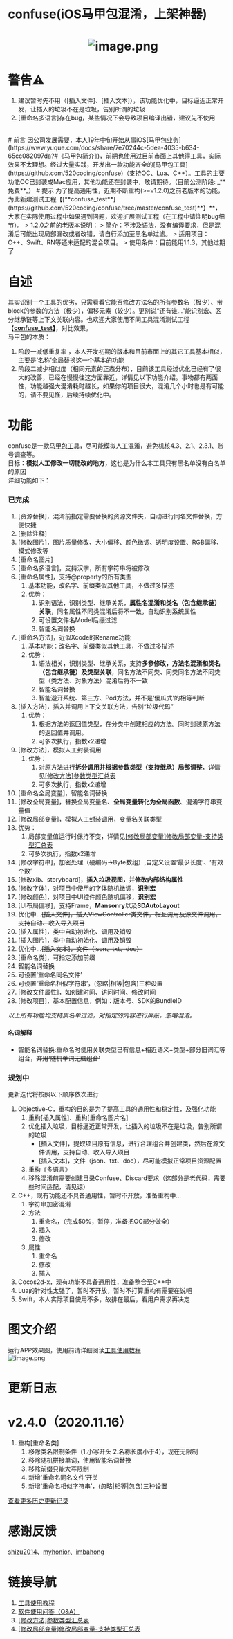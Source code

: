 # confuse(iOS马甲包混淆，上架神器)

<a name="X50Qx"></a>
#                             ![image.png](https://cdn.nlark.com/yuque/0/2020/png/213807/1593768128247-016fe60b-8853-48fb-8b76-f9f702b83db5.png#align=left&display=inline&height=177&margin=%5Bobject%20Object%5D&name=image.png&originHeight=512&originWidth=512&size=119707&status=done&style=none&width=177)
<a name="KQtMH"></a>
# 警告⚠️

1. 建议暂时先不用（[插入文件]、[插入文本]），该功能优化中，目标逼近正常开发，让插入的垃圾不在是垃圾，告别所谓的垃圾
1. [重命名多语言]存在bug，某些情况下会导致项目编译出错，建议先不使用

<br />
<a name="GZrkm"></a>
# 前言
因公司发展需要，本人19年中旬开始从事iOS[马甲包业务](https://www.yuque.com/docs/share/7e70244c-5dea-4035-b634-65cc082097da?#《马甲包简介》)，前期也使用过目前市面上其他得工具，实际效果不太理想。经过大量实践，开发出一款功能齐全的[马甲包工具](https://github.com/520coding/confuse)（支持OC、Lua、C++）。工具的主要功能OC已封装成Mac应用，其他功能还在封装中，敬请期待。（目前公测阶段: _**免费**_）
<a name="qPY4i"></a>
# 提示
为了提高通用性，近期不断重构(>=v1.2.0)之前老版本的功能，为此新建测试工程【[**confuse_test**](https://github.com/520coding/confuse/tree/master/confuse_test)**】**，大家在实际使用过程中如果遇到问题，欢迎扩展测试工程（在工程中请注明bug细节）。
> 1.2.0之前的老版本说明：
> 简介：不涉及语法，没有编译要求，但是混淆后可能出现局部漏改或者改错，请自行添加至黑名单过滤。
> 适用项目：C++、Swift、RN等还未适配的混合项目。
> 使用条件：目前能用1.1.3，其他过期了

<a name="ddChF"></a>
# 自述
其实识别一个工具的优劣，只需看看它能否修改方法名的所有参数名（极少）、带block的参数的方法（极少），偏移元素（较少）。更别说“还有谁...”能识别宏、区分继承链等上下文关联内容。也欢迎大家使用不同工具混淆测试工程【[**confuse_test**](https://github.com/520coding/confuse/tree/master/confuse_test)**】**，对比效果。<br />马甲包的本质：

1. 阶段一减低重复率 ，本人开发初期的版本和目前市面上的其它工具基本相似，主要是‘名称’全局替换这一个基本的功能
1. 阶段二减少相似度（相同元素的正态分布），目前该工具经过优化已经有了很大的改善，已经在慢慢往这方面靠近，详情见以下功能介绍。事物都有两面性，功能越强大混淆耗时越长，如果你的项目很大，混淆几个小时也是有可能的，请不要见怪，后续持续优化中。
<a name="ICzWQ"></a>
# 功能
confuse是一款[马甲包工具](https://github.com/520coding/confuse)，尽可能模拟人工混淆，避免机核4.3、2.1、2.3.1、账号调查等。<br />目标：**模拟人工修改一切能改的地方**，这也是为什么本工具只有黑名单没有白名单的原因<br />详细功能如下：
<a name="MQHkR"></a>
### 已完成

1. [资源替换]，混淆前指定需要替换的资源文件夹，自动进行同名文件替换，方便快捷
1. [删除注释]
1. [修改图片]，图片质量修改、大小偏移、颜色微调、透明度设置、RGB偏移、模式修改等
1. [重命名图片]
1. [重命名多语言]，支持汉字，所有字符串将被修改
1. [重命名属性]，支持@property的所有类型
   1. 基本功能，改名字、前缀类似其他工具，不做过多描述
   1. 优势：
      1. 识别语法，识别类型、继承关系，**属性名混淆和类名（包含继承链）关联**，同名属性不同类混淆后将不一致，自动识别系统属性
      1. 可设置文件名Model后缀过滤
      1. 智能名词替换
7. [重命名方法]，近似Xcode的Rename功能
   1. 基本功能：改名字、前缀类似其他工具，不做过多描述
   1. 优势：
      1. 语法相关，识别类型、继承关系，支持**多参修改，方法名混淆和类名（包含继承链）及类型关联**，同名方法不同类、同类同名方法不同类型（类方法、对象方法）混淆后将不一致
      1. 智能名词替换
      1. 智能避开系统、第三方、Pod方法，并不是‘傻瓜式’的相等判断
8. [插入方法]，插入并调用上下文关联方法，告别“垃圾代码”
   1. 优势：
      1. 根据方法的返回值类型，在分类中创建相应的方法。同时封装原方法的返回值并调用。
      1. 可多次执行，指数x2递增
9. [修改方法]，模拟人工封装调用
   1. 优势：
      1. 对原方法进行**拆分调用并根据参数类型（支持继承）局部调整**，详情见[[修改方法]参数类型汇总表](https://www.yuque.com/docs/share/315b72d9-28f9-4fa6-bf20-c40d94f2253a?#《修改方法-支持参数类型汇总表》)
      1. 可多次执行，指数x2递增
10. [重命名全局变量]，智能名词替换
10. [修改全局变量]，替换全局变量名、**全局变量转化为全局函数**、混淆字符串变量值
10. [修改局部变量]，模拟人工封装调用，变量名关联类型
   1. 优势：
      1. 局部变量值运行时保持不变，详情见[[修改局部变量]修改局部变量-支持类型汇总表](https://www.yuque.com/docs/share/90444065-4f4e-49c8-9e1a-5bd3d3b4f84d?#《修改局部变量-支持类型汇总表》)
      1. 可多次执行，指数x2递增
13. [修改字符串]，加密处理（硬编码->Byte数组）,自定义设置‘最少长度’、‘有效个数’
13. [修改xib、storyboard]，**插入垃圾视图，并修改内部结构属性**
13. [修改字体]，对项目中使用的字体随机微调，**识别宏**
13. [修改颜色]，对项目中UI控件颜色随机偏移，**识别宏**
13. [UI布局偏移]，支持Frame，**Mansonry**以及**SDAutoLayout**
13. 优化中...~~[插入文件]，插入ViewController类文件，相互调用及源文件调用，支持自动、收入导入项目~~
13. [插入属性]，类中自动初始化、调用及销毁
13. [插入图片]，类中自动初始化、调用及销毁
13. 优化中...~~[插入文本]，文件（json、txt、doc）~~
13. [重命名类]，可指定添加前缀
   1. 智能名词替换
   1. 可设置‘重命名同名文件’
   1. 可设置‘重命名相似字符串’，(忽略|相等|包含)三种设置
23. [修改文件属性]，如创建时间、访问时间、修改时间
23. [修改项目]，基本配置信息，例如：版本号、SDK的BundleID

_以上所有功能均支持黑名单过滤，对指定的内容进行屏蔽，忽略混淆。_
<a name="r8lqr"></a>
#### 名词解释

- 智能名词替换:重命名时使用关联类型已有信息+相近语义+类型+部分旧词汇等组合，~~弃用‘随机单词无脑组合’~~
<a name="OEesy"></a>
### 规划中
更新迭代将按照以下顺序依次进行

1. Objective-C，重构的目的是为了提高工具的通用性和稳定性，及强化功能
   1. 重构[插入属性]、重构[重命名图片名]
   1. 优化插入垃圾，目标逼近正常开发，让插入的垃圾不在是垃圾，告别所谓的垃圾
      - [插入文件]，提取项目原有信息，进行合理组合并创建类，然后在源文件调用，支持自动、收入导入项目
      - [插入文本]，文件（json、txt、doc），尽可能模拟正常项目资源配置
   3. 重构《多语言》
   3. 移除混淆前需要创建目录Confuse、Discard要求（这部分是老代码，需要些时间适配，请见谅）
2. C++，现有功能还不具备通用性，暂时不开放，准备重构中...
   1. 字符串加密混淆
   1. 方法
      1. 重命名，（完成50%，暂停，准备把OC部分做全）
      1. 插入
      1. 修改
   3. 属性
      1. 重命名
      1. 修改
      1. 插入
3. Cocos2d-x，现有功能不具备通用性，准备整合至C++中
3. Lua的针对性太强了，暂时不开放，暂时不打算重构有需要在说吧
3. Swift，本人实际项目使用不多，故排在最后，看用户需求再决定
<a name="vlfzY"></a>
# 图文介绍
运行APP效果图，使用前请详细阅读[工具使用教程](https://www.yuque.com/docs/share/edd2603f-d09d-4795-ae71-b42419b99446?#《confuse使用说明》)<br />![image.png](https://cdn.nlark.com/yuque/0/2020/png/213807/1594644980313-b3ee8604-9652-4bba-bb18-3d06399593e9.png#align=left&display=inline&height=540&margin=%5Bobject%20Object%5D&name=image.png&originHeight=1080&originWidth=1920&size=537018&status=done&style=none&width=960)
<a name="WtuYs"></a>
# 更新日志
<a name="sEHpd"></a>
# v2.4.0（2020.11.16）

1. 重构[重命名类]
   1. 移除类名限制条件（1.小写开头 2.名称长度小于4），现在无限制
   1. 移除随机拼接单词，使用智能名词替换
   1. 移除前缀只能大写限制
   1. 新增‘重命名同名文件’开关
   1. 新增‘重命名相似字符串’，(忽略|相等|包含)三种设置

[查看更多历史更新记录](https://www.yuque.com/docs/share/39f2f60e-b6a8-443b-b005-b9364fb79b95?#《confuse更新说明》)
<a name="63ca6131"></a>
# 感谢反馈
[shizu2014](https://github.com/shizu2014)、[myhonior](https://github.com/myhonior)、[imbahong](https://github.com/imbahong)
<a name="BUG"></a>
# 链接导航

1. [工具使用教程](https://www.yuque.com/docs/share/edd2603f-d09d-4795-ae71-b42419b99446?#《confuse使用说明》)
1. [软件使用问答（Q&A）](https://www.yuque.com/docs/share/4a87ec96-80fe-4d25-873d-93cb428b3e15?#《软件使用问答（Q&A）》)
1. [[修改方法]参数类型汇总表](https://www.yuque.com/docs/share/315b72d9-28f9-4fa6-bf20-c40d94f2253a?#《修改方法-支持参数类型汇总表》)
1. [[修改局部变量]修改局部变量-支持类型汇总表](https://www.yuque.com/docs/share/90444065-4f4e-49c8-9e1a-5bd3d3b4f84d?#《修改局部变量-支持类型汇总表》)
